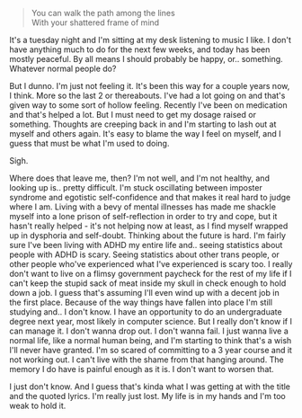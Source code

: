 > You can walk the path among the lines  
> With your shattered frame of mind

It's a tuesday night and I'm sitting at my desk listening to music I like.
I don't have anything much to do for the next few weeks, and today has been mostly peaceful.
By all means I should probably be happy, or.. something. Whatever normal people do?

But I dunno. I'm just not feeling it. It's been this way for a couple years now, I think.
More so the last 2 or thereabouts. I've had a lot going on and that's given way to some sort of hollow feeling.
Recently I've been on medication and that's helped a lot. But I must need to get my dosage raised or something.
Thoughts are creeping back in and I'm starting to lash out at myself and others again.
It's easy to blame the way I feel on myself, and I guess that must be what I'm used to doing.

Sigh.

Where does that leave me, then?
I'm not well, and I'm not healthy, and looking up is.. pretty difficult.
I'm stuck oscillating between imposter syndrome and egotistic self-confidence and that makes it real hard to judge where I am.
Living with a bevy of mental illnesses has made me shackle myself into a lone prison of self-reflection in order to
try and cope, but it hasn't really helped - it's not helping now at least, as I find myself wrapped up in dysphoria
and self-doubt. Thinking about the future is hard. I'm fairly sure I've been living with ADHD my entire life and..
seeing statistics about people with ADHD is scary. Seeing statistics about other trans people, or other people who've
experienced what I've experienced is scary too. I really don't want to live on a flimsy government paycheck for the rest of my life if I
can't keep the stupid sack of meat inside my skull in check enough to hold down a job. I guess that's assuming I'll even wind up
with a decent job in the first place. Because of the way things have fallen into place I'm still studying and.. I don't know.
I have an opportunity to do an undergraduate degree next year, most likely in computer science. But I really don't know if I can
manage it. I don't wanna drop out. I don't wanna fail. I just wanna live a normal life, like a normal human being, and I'm starting
to think that's a wish I'll never have granted. I'm so scared of committing to a 3 year course and it not working out. I can't
live with the shame from that hanging around. The memory I do have is painful enough as it is. I don't want to worsen that.

I just don't know. And I guess that's kinda what I was getting at with the title and the quoted lyrics.
I'm really just lost. My life is in my hands and I'm too weak to hold it.
